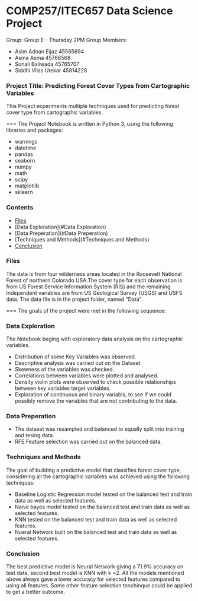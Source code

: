 COMP257/ITEC657 Data Science Project
===

Group: Group E - Thursday 2PM 
Group Members: 
- Asim Adnan Eijaz 45565694
- Asma Asma 45766568
- Sonali Baliwada 45765707
- Siddhi Vilas Utekar 45814228



### Project Title: Predicting Forest Cover Types from Cartographic Variables
This Project experiments multiple techniques used for predicting forest cover type from cartographic variables.

===
The Project Notebook is written in Python 3, using the following libraries and packages:
- warnings
- datetime
- pandas
- seaborn
- numpy
- math
- scipy
- matplotlib
- sklearn

### Contents
* [Files](#Files)
* [Data Exploration](#Data Exploration)
* [Data Preperation](#Data Preperation)
* [Techniques and Methods](#Techniques and Methods)
* [Conclusion](#Conclusion)  


### Files
The data is from four wilderness areas located in the Roosevelt National Forest of northern Colorado USA.The cover type for each observation is from US Forest Service Information System (RIS) and the remaining Independent variables are from US Geological Survey (USGS) and USFS data.
The data file is in the project folder, named "Data".

===
The goals of the project were met in the following sequence:

### Data Exploration
The Notebook beging with exploratory data analysis on the cartographic variables. 
* Distribution of some Key Variables was observed.
* Descriptive analysis was carried out on the Dataset.
* Skewness of the variables was checked.
* Correlations between variables were plotted and analysed.
* Density violin plots were observed to check possible relationships between key variables target variables.
* Exploration of continuous and binary variabls, to see if we could possibly remove the variables that are not contributing to the data.  

### Data Preperation
* The dataset was resampled and balanced to equally split into training and tesing data.
* RFE Feature selection was carried out on the balanced data.

### Techniques and Methods
The goal of building a predictive model that classifies forest cover type, considering all the cartographic variables was achieved using the following techniques:
* Baseline Logistic Regression model tested on the balanced test and train data as well as selected features.
* Naive bayes model tested on the balanced test and train data as well as selected features.
* KNN tested on the balanced test and train data as well as selected features.
* Nueral Network built on the balanced test and train data as well as selected features.

### Conclusion
The best predictive model is Neural Network giving a 71.9% accuracy on test data, second best model is KNN with k =2. All the models mentioned above always gave a lower accuracy for selected features compared to using all features. Some other feature selection tenchinque could be applied to get a better outcome.

